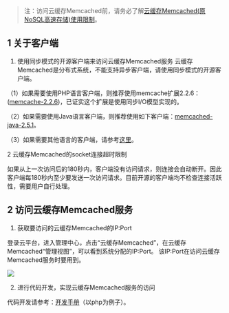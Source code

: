 >注：访问云缓存Memcached前，请务必了解[云缓存Memcached(原NoSQL高速存储)使用限制](/doc/product/241/限制说明)。

## 1 关于客户端

1. 使用同步模式的开源客户端来访问云缓存Memcached服务
云缓存Memcached是分布式系统，不能支持异步客户端，请使用同步模式的开源客户端。

（1）如果需要使用PHP语言客户端，则推荐使用memcache扩展2.2.6：([memcache-2.2.6](http://imgcache.tcecqpoc.fsphere.cn/image/qzonestyle.gtimg.cn/qzone/vas/opensns/res/doc/memcache-2.2.6.zip))，已证实这个扩展是使用同步I/O模型实现的。

（2）如果需要使用Java语言客户端，则推荐使用如下客户端：[memcached-java-2.5.1](http://imgcache.tcecqpoc.fsphere.cn/image/qzonestyle.gtimg.cn/qzone/vas/opensns/res/doc/memcached-java-2.5.1.zip)。

（3）如果需要其他语言的客户端，请参考[这里](https://code.google.com/archive/p/memcached/downloads)。

2 云缓存Memcached的socket连接超时限制

如果从上一次访问后的180秒内，客户端没有访问请求，则连接会自动断开。因此客户端每180秒内至少要发送一次访问请求。目前开源的客户端均不检查连接活跃性，需要用户自行处理。

## 2 访问云缓存Memcached服务

1. 获取要访问的云缓存Memcached的IP:Port

登录云平台，进入管理中心，点击“云缓存Memcached”，在云缓存Memcached“管理视图”，可以看到系统分配的IP:Port。
该IP:Port在访问云缓存Memcached服务时要用到。

![](http://imgcache.tcecqpoc.fsphere.cn/image/qzonestyle.gtimg.cn/qzone/vas/opensns/res/img/Nosql_access_2.png)

2. 进行代码开发，实现云缓存Memcached服务的访问

代码开发请参考：[开发手册](http://www.php.net/manual/zh/book.memcache.php)（以php为例子）。
